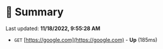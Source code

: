 # 📖 Summary
Last updated: **11/18/2022, 9:55:28 AM**

- `GET` [https://google.com](https://google.com) - **Up** (185ms)
